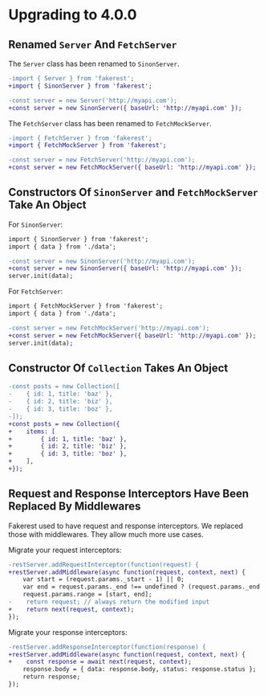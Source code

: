 # Upgrading to 4.0.0

## Renamed `Server` And `FetchServer`

The `Server` class has been renamed to `SinonServer`.

```diff
-import { Server } from 'fakerest';
+import { SinonServer } from 'fakerest';

-const server = new Server('http://myapi.com');
+const server = new SinonServer({ baseUrl: 'http://myapi.com' });
```

The `FetchServer` class has been renamed to `FetchMockServer`.

```diff
-import { FetchServer } from 'fakerest';
+import { FetchMockServer } from 'fakerest';

-const server = new FetchServer('http://myapi.com');
+const server = new FetchMockServer({ baseUrl: 'http://myapi.com' });
```

## Constructors Of `SinonServer` and `FetchMockServer` Take An Object

For `SinonServer`:

```diff
import { SinonServer } from 'fakerest';
import { data } from './data';

-const server = new SinonServer('http://myapi.com');
+const server = new SinonServer({ baseUrl: 'http://myapi.com' });
server.init(data);
```

For `FetchServer`:

```diff
import { FetchMockServer } from 'fakerest';
import { data } from './data';

-const server = new FetchMockServer('http://myapi.com');
+const server = new FetchMockServer({ baseUrl: 'http://myapi.com' });
server.init(data);
```

## Constructor Of `Collection` Takes An Object

```diff
-const posts = new Collection([
-    { id: 1, title: 'baz' },
-    { id: 2, title: 'biz' },
-    { id: 3, title: 'boz' },
-]);
+const posts = new Collection({
+    items: [
+        { id: 1, title: 'baz' },
+        { id: 2, title: 'biz' },
+        { id: 3, title: 'boz' },
+    ],
+});
```

## Request and Response Interceptors Have Been Replaced By Middlewares

Fakerest used to have request and response interceptors. We replaced those with middlewares. They allow much more use cases.

Migrate your request interceptors:

```diff
-restServer.addRequestInterceptor(function(request) {
+restServer.addMiddleware(async function(request, context, next) {
    var start = (request.params._start - 1) || 0;
    var end = request.params._end !== undefined ? (request.params._end - 1) : 19;
    request.params.range = [start, end];
-    return request; // always return the modified input
+    return next(request, context);
});
```

Migrate your response interceptors:

```diff
-restServer.addResponseInterceptor(function(response) {
+restServer.addMiddleware(async function(request, context, next) {
+    const response = await next(request, context);
    response.body = { data: response.body, status: response.status };
    return response;
});
```
